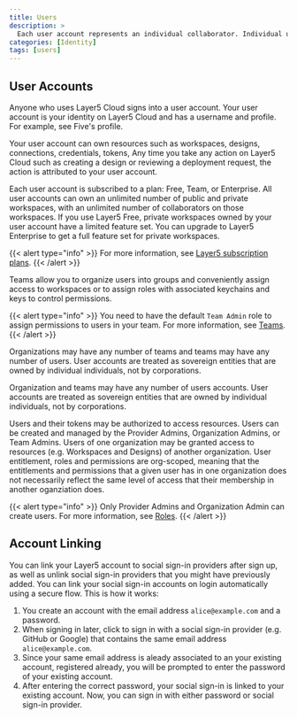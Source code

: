 ```yaml
---
title: Users
description: >
  Each user account represents an individual collaborator. Individual user accounts exist beyond the bounds of organizations.
categories: [Identity]
tags: [users]
---
```


## User Accounts

Anyone who uses Layer5 Cloud signs into a user account. Your user account is your identity on Layer5 Cloud and has a username and profile. For example, see Five's profile.

<!-- {{< alert type="warning" title="TODO" >}}Insert Five's user profile here.{{< /alert >}} -->

Your user account can own resources such as workspaces, designs, connections, credentials, tokens, Any time you take any action on Layer5 Cloud such as creating a design or reviewing a deployment request, the action is attributed to your user account.

Each user account is subscribed to a plan: Free, Team, or Enterprise. All user accounts can own an unlimited number of public and private workspaces, with an unlimited number of collaborators on those workspaces. If you use Layer5 Free, private workspaces owned by your user account have a limited feature set. You can upgrade to Layer5 Enterprise to get a full feature set for private workspaces.

{{< alert type="info" >}}
For more information, see [Layer5 subscription plans](https://layer5.io/pricing).
{{< /alert >}}

Teams allow you to organize users into groups and conveniently assign access to workspaces or to assign roles with associated keychains and keys to control permissions.

{{< alert type="info" >}}
You need to have the default `Team Admin` role to assign permissions to users in your team. For more information, see [Teams](/cloud/identity/teams).
{{< /alert >}}

Organizations may have any number of teams and teams may have any number of users. User accounts are treated as sovereign entities that are owned by individual individuals, not by corporations.

Organization and teams may have any number of users accounts. User accounts are treated as sovereign entities that are owned by individual individuals, not by corporations.

Users and their tokens may be authorized to access resources. Users can be created and managed by the Provider Admins, Organization Admins, or Team Admins. Users of one organization may be granted access to resources (e.g. Workspaces and Designs) of another organization. User entitlement, roles and permissions are org-scoped, meaning that the entitlements and permissions that a given user has in one organization does not necessarily reflect the same level of access that their membership in another oganziation does.

{{< alert type="info" >}}
Only Provider Admins and Organization Admin can create users. For more information, see [Roles](/cloud/security/roles/).
{{< /alert >}}

## Account Linking

You can link your Layer5 account to social sign-in providers after sign up, as well as unlink social sign-in providers that you might have previously added. You can link your social sign-in accounts on login automatically using a secure flow. This is how it works:

1. You create an account with the email address `alice@example.com` and a password.
2. When signing in later, click to sign in with a social sign-in provider (e.g. GitHub or Google) that contains the same email address `alice@example.com`.
3. Since your same email address is aleady associated to an your existing account, registered already, you will be prompted to enter the password of your existing account.
4. After entering the correct password, your social sign-in is linked to your existing account. Now, you can sign in with either password or social sign-in provider.
